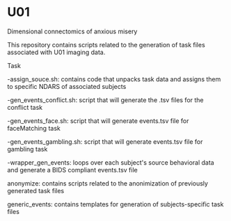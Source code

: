 # U01
Dimensional connectomics of anxious misery



This repository contains scripts related to the generation of task files associated with U01 imaging data. 

Task

  -assign_souce.sh: contains code that unpacks task data and assigns them to specific NDARS of associated subjects
  
  -gen_events_conflict.sh: script that will generate the .tsv files for the conflict task
  
  -gen_events_face.sh: script that will generate events.tsv file for faceMatching task
  
  -gen_events_gambling.sh: script that will generate events.tsv file for gambling task
  
  -wrapper_gen_events: loops over each subject's source behavioral data and generate a BIDS compliant events.tsv file
  
anonymize: contains scripts related to the anonimization of previously generated task files

generic_events: contains templates for generation of subjects-specific task files
